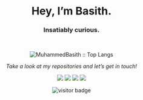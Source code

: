 <h1 align="center">Hey, I’m Basith.</h1>
<h3 align="center">Insatiably curious.</h3>
</br>
<p align="center"><img src="https://github-readme-stats.vercel.app/api/top-langs/?username=MuhammedBasith&langs_count=20&theme=tokyonight&layout=compact" alt="MuhammedBasith :: Top Langs" /></p>
<!-- <hr> -->
<p align="center">
  <i>Take a look at my repositories and let’s get in touch!</i>

<p align="center">
<a href= "https://medium.com/@muhammedbasith"><img src="https://img.icons8.com/material-outlined/27/000000/ball-point-pen.png"/></a>
<a href= "[https://www.linkedin.com/in/halffrost/](https://www.linkedin.com/in/muhammedbasith/)"><img src="https://img.icons8.com/material-outlined/30/000000/linkedin.png"/></a>
<a href= "https://twitter.com/MuhammedBasith_"><img src="https://img.icons8.com/material-outlined/30/000000/twitter.png"/></a>
<a href= "/"><img src="https://img.icons8.com/material-outlined/27/000000/geography.png"/></a>
</p>

<p  align="center">
<!--<img src="https://visitor-badge.glitch.me/badge?page_id=halfrost.halfrost" alt="visitor badge"/>-->
<img src="https://visitor-badge.laobi.icu/badge?page_id=MuhammedBasith" alt="visitor badge"/>       
</p>

</p>
